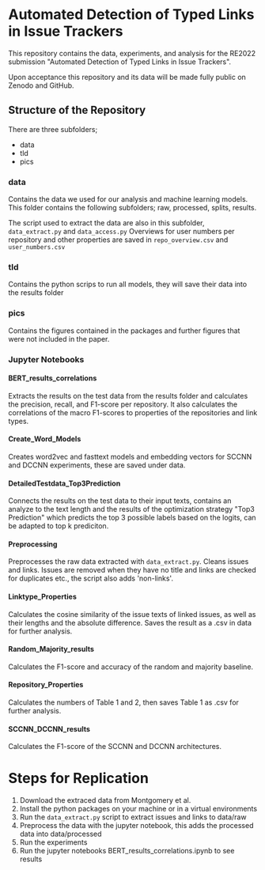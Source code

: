 # Automated Detection of Typed Links in Issue Trackers

This repository contains the data, experiments, and analysis for the RE2022 submission "Automated Detection of Typed Links in Issue Trackers".

Upon acceptance this repository and its data will be made fully public on Zenodo and GitHub.

## Structure of the Repository
There are three subfolders;
- data
- tld
- pics

### data
Contains the data we used for our analysis and machine learning models.
This folder contains the following subfolders; raw, processed, splits, results.

The script used to extract the data are also in this subfolder, ``data_extract.py`` and ``data_access.py``
Overviews for user numbers per repository and other properties are saved in ``repo_overview.csv`` and ``user_numbers.csv``

### tld
Contains the python scrips to run all models, they will save their data into the results folder

### pics
Contains the figures contained in the packages and further figures that were not included in the paper.

### Jupyter Notebooks

#### BERT_results_correlations
Extracts the results on the test data from the results folder and calculates the precision, recall, and F1-score per repository.
It also calculates the correlations of the macro F1-scores to properties of the repositories and link types.

#### Create_Word_Models
Creates word2vec and fasttext models and embedding vectors for SCCNN and DCCNN experiments, these are saved under data.

#### DetailedTestdata_Top3Prediction
Connects the results on the test data to their input texts, contains an analyze to the text length and the results of the optimization strategy "Top3 Prediction" which predicts the top 3 possible labels based on the logits, can be adapted to top k prediciton.

#### Preprocessing
Preprocesses the raw data extracted with ``data_extract.py``. Cleans issues and links. Issues are removed when they have no title and links are checked for duplicates etc., the script also adds 'non-links'.

#### Linktype_Properties
Calculates the cosine similarity of the issue texts of linked issues, as well as their lengths and the absolute difference.
Saves the result as a .csv in data for further analysis.

#### Random_Majority_results
Calculates the F1-score and accuracy of the random and majority baseline.

#### Repository_Properties
Calculates the numbers of Table 1 and 2, then saves Table 1 as .csv for further analysis.

#### SCCNN_DCCNN_results
Calculates the F1-score of the SCCNN and DCCNN architectures.
 

# Steps for Replication
1. Download the extraced data from Montgomery et al.
2. Install the python packages on your machine or in a virtual environments
3. Run the ``data_extract.py`` script to extract issues and links to data/raw
4. Preprocess the data with the jupyter notebook, this adds the processed data into data/processed
5. Run the experiments
6. Run the jupyter notebooks BERT_results_correlations.ipynb to see results

